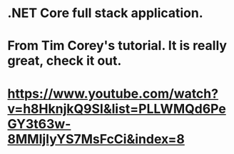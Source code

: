 # .NET Core full stack application. 

# From Tim Corey's tutorial. It is really great, check it out.

# https://www.youtube.com/watch?v=h8HknjkQ9SI&list=PLLWMQd6PeGY3t63w-8MMIjIyYS7MsFcCi&index=8
